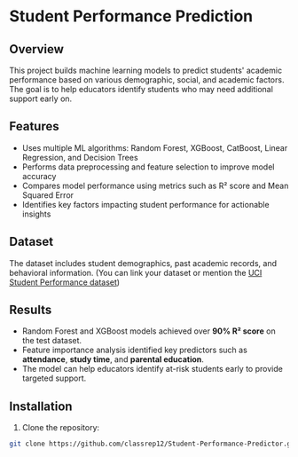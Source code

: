 # Student Performance Prediction

## Overview  
This project builds machine learning models to predict students' academic performance based on various demographic, social, and academic factors. The goal is to help educators identify students who may need additional support early on.

## Features  
- Uses multiple ML algorithms: Random Forest, XGBoost, CatBoost, Linear Regression, and Decision Trees  
- Performs data preprocessing and feature selection to improve model accuracy  
- Compares model performance using metrics such as R² score and Mean Squared Error  
- Identifies key factors impacting student performance for actionable insights

## Dataset  
The dataset includes student demographics, past academic records, and behavioral information. (You can link your dataset or mention the [UCI Student Performance dataset](https://archive.ics.uci.edu/ml/datasets/student+performance))

## Results

- Random Forest and XGBoost models achieved over **90% R² score** on the test dataset.
- Feature importance analysis identified key predictors such as **attendance**, **study time**, and **parental education**.
- The model can help educators identify at-risk students early to provide targeted support.
## Installation  
1. Clone the repository:  
```bash
git clone https://github.com/classrep12/Student-Performance-Predictor.git
